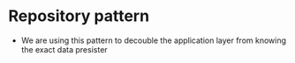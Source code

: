 # Repository pattern
- We are using this pattern to decouble the application layer from knowing the exact data presister
